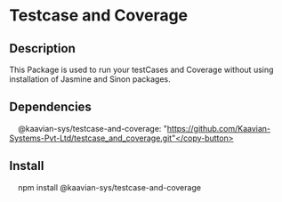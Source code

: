 # <b>Testcase and Coverage</b>

## Description

This Package is used to run your testCases and Coverage without using installation of Jasmine and Sinon packages.

## Dependencies

<copy-button>&nbsp;&nbsp;&nbsp;&nbsp;@kaavian-sys/testcase-and-coverage: "https://github.com/Kaavian-Systems-Pvt-Ltd/testcase_and_coverage.git"</copy-button>

## Install

<copy-button>&nbsp;&nbsp;&nbsp;&nbsp;npm install @kaavian-sys/testcase-and-coverage</copy-button>